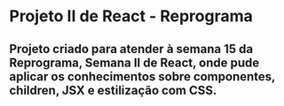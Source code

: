 # Projeto II de React - Reprograma

## Projeto criado para atender à semana 15 da Reprograma, Semana II de React, onde pude aplicar os conhecimentos sobre componentes, children, JSX e estilização com CSS.

